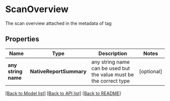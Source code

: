 # ScanOverview

The scan overview attached in the metadata of tag

## Properties
Name | Type | Description | Notes
------------ | ------------- | ------------- | -------------
**any string name** | **NativeReportSummary** | any string name can be used but the value must be the correct type | [optional]

[[Back to Model list]](../README.md#documentation-for-models) [[Back to API list]](../README.md#documentation-for-api-endpoints) [[Back to README]](../README.md)


